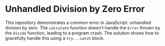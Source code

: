# Unhandled Division by Zero Error

This repository demonstrates a common error in JavaScript: unhandled division by zero. The `calculate` function doesn't handle the `Error` thrown by the `divide` function, leading to a program crash. The solution shows how to gracefully handle this using a `try...catch` block.
